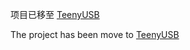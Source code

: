 项目已移至 [TeenyUSB](https://github.com/xtoolbox/TeenyUSB)

The project has been move to [TeenyUSB](https://github.com/xtoolbox/TeenyUSB)